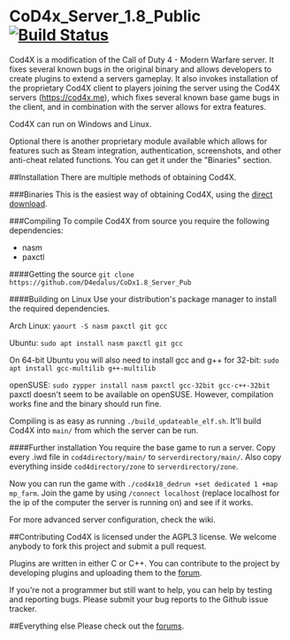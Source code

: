 # CoD4x_Server_1.8_Public [![Build Status](https://travis-ci.org/D4edalus/CoD4x1.8_Server_Pub.svg?branch=master)](https://travis-ci.org/D4edalus/CoD4x1.8_Server_Pub)
Cod4X is a modification of the Call of Duty 4 - Modern Warfare server. It fixes several known bugs in the original binary and allows developers to create plugins to extend a servers gameplay. It also invokes installation of the proprietary Cod4X client to players joining the server using the Cod4X servers (https://cod4x.me), which fixes several known base game bugs in the client, and in combination with the server allows for extra features.

Cod4X can run on Windows and Linux.

Optional there is another proprietary module available which allows for features such as Steam integration, authentication, screenshots, and other anti-cheat related functions. You can get it under the "Binaries" section.

##Installation
There are multiple methods of obtaining Cod4X.

###Binaries
This is the easiest way of obtaining Cod4X, using the [direct download](https://cod4x.me/index.php?attachments/serverfiles_15-6-zip.19/).

###Compiling
To compile Cod4X from source you require the following dependencies:
- nasm
- paxctl

####Getting the source
`git clone https://github.com/D4edalus/CoDx1.8_Server_Pub`

####Building on Linux
Use your distribution's package manager to install the required dependencies.

Arch Linux:
`yaourt -S nasm paxctl git gcc`

Ubuntu:
`sudo apt install nasm paxctl git gcc`

On 64-bit Ubuntu you will also need to install gcc and g++ for 32-bit:
`sudo apt install gcc-multilib g++-multilib`

openSUSE:
`sudo zypper install nasm paxctl gcc-32bit gcc-c++-32bit`
paxctl doesn't seem to be available on openSUSE. However, compilation works fine and the binary should run fine.

Compiling is as easy as running `./build_updateable_elf.sh`.
It'll build Cod4X into `main/` from which the server can be run.

####Further installation
You require the base game to run a server. Copy every .iwd file in `cod4directory/main/` to `serverdirectory/main/`.
Also copy everything inside `cod4directory/zone` to `serverdirectory/zone`.

Now you can run the game with `./cod4x18_dedrun +set dedicated 1 +map mp_farm`. Join the game by using `/connect localhost` (replace localhost for the ip of the computer the server is running on) and see if it works.

For more advanced server configuration, check the wiki.

##Contributing
Cod4X is licensed under the AGPL3 license. We welcome anybody to fork this project and submit a pull request.

Plugins are written in either C or C++. You can contribute to the project by developing plugins and uploading them to the [forum](https://cod4x.me/index.php?forums/releases.13/).

If you're not a programmer but still want to help, you can help by testing and reporting bugs. Please submit your bug reports to the Github issue tracker.

##Everything else
Please check out the [forums](https://cod4x.me).
